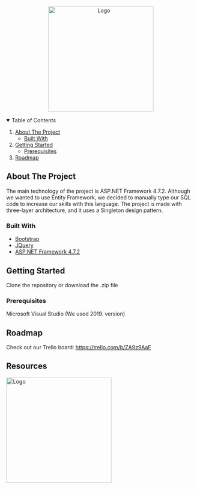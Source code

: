 <!-- PROJECT LOGO -->
<br />
<p align="center">
    <img src="https://i.imgur.com/9DtbAji.png" title="source: imgur.com" alt="Logo" width="280" height="280" /> 
  </a>
<!-- TABLE OF CONTENTS -->
<details open="open">
  <summary>Table of Contents</summary>
  <ol>
    <li>
      <a href="#about-the-project">About The Project</a>
      <ul>
        <li><a href="#built-with">Built With</a></li>
      </ul>
    </li>
    <li>
      <a href="#getting-started">Getting Started</a>
      <ul>
        <li><a href="#prerequisites">Prerequisites</a></li>
      </ul>
    </li>
    <li><a href="#roadmap">Roadmap</a></li>
  </ol>
</details>

<!-- ABOUT THE PROJECT -->
## About The Project

The main technology of the project is ASP.NET Framework 4.7.2. Although we wanted to use Entity Framework, we decided to manually type our SQL code to increase our skills with this language. The project is made with three-layer architecture, and it uses a Singleton design pattern.  

### Built With

* [Bootstrap](https://getbootstrap.com)
* [JQuery](https://jquery.com)
* [ASP.NET Framework 4.7.2](https://dotnet.microsoft.com/apps/aspnet)

<!-- GETTING STARTED -->
## Getting Started

Clone the repository or download the .zip file

### Prerequisites

Microsoft Visual Studio (We used 2019. version) 

<!-- ROADMAP -->
## Roadmap

Check out our Trello board: https://trello.com/b/ZA9z9AaF

## Resources

 <img src="https://i.imgur.com/9DtbAji.png" title="source: imgur.com" alt="Logo" width="280" height="280" /> 
